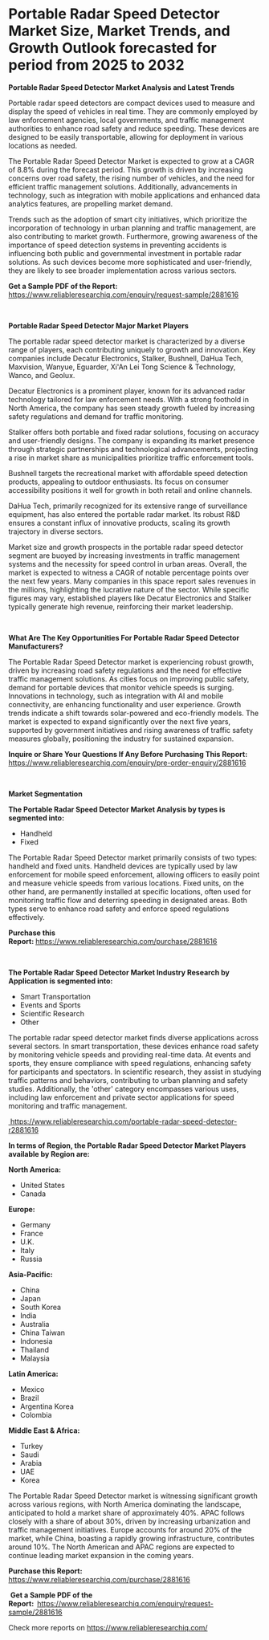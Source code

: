 <p><h1>Portable Radar Speed Detector Market Size, Market Trends, and Growth Outlook forecasted for period from 2025 to 2032</h1></p><p><strong>Portable Radar Speed Detector Market Analysis and Latest Trends</strong></p>
<p><p>Portable radar speed detectors are compact devices used to measure and display the speed of vehicles in real time. They are commonly employed by law enforcement agencies, local governments, and traffic management authorities to enhance road safety and reduce speeding. These devices are designed to be easily transportable, allowing for deployment in various locations as needed.</p><p>The Portable Radar Speed Detector Market is expected to grow at a CAGR of 8.8% during the forecast period. This growth is driven by increasing concerns over road safety, the rising number of vehicles, and the need for efficient traffic management solutions. Additionally, advancements in technology, such as integration with mobile applications and enhanced data analytics features, are propelling market demand. </p><p>Trends such as the adoption of smart city initiatives, which prioritize the incorporation of technology in urban planning and traffic management, are also contributing to market growth. Furthermore, growing awareness of the importance of speed detection systems in preventing accidents is influencing both public and governmental investment in portable radar solutions. As such devices become more sophisticated and user-friendly, they are likely to see broader implementation across various sectors.</p></p>
<p><strong>Get a Sample PDF of the Report:&nbsp;</strong> <a href="https://www.reliableresearchiq.com/enquiry/request-sample/2881616?utm_campaign=2758&utm_medium=2&utm_source=Github&utm_content=ia&utm_term=12032025&utm_id=portable-radar-speed-detector">https://www.reliableresearchiq.com/enquiry/request-sample/2881616</a></p>
<p>&nbsp;</p>
<p><strong>Portable Radar Speed Detector Major Market Players</strong></p>
<p><p>The portable radar speed detector market is characterized by a diverse range of players, each contributing uniquely to growth and innovation. Key companies include Decatur Electronics, Stalker, Bushnell, DaHua Tech, Maxvision, Wanyue, Eguarder, Xi'An Lei Tong Science & Technology, Wanco, and Geolux.</p><p>Decatur Electronics is a prominent player, known for its advanced radar technology tailored for law enforcement needs. With a strong foothold in North America, the company has seen steady growth fueled by increasing safety regulations and demand for traffic monitoring.</p><p>Stalker offers both portable and fixed radar solutions, focusing on accuracy and user-friendly designs. The company is expanding its market presence through strategic partnerships and technological advancements, projecting a rise in market share as municipalities prioritize traffic enforcement tools.</p><p>Bushnell targets the recreational market with affordable speed detection products, appealing to outdoor enthusiasts. Its focus on consumer accessibility positions it well for growth in both retail and online channels.</p><p>DaHua Tech, primarily recognized for its extensive range of surveillance equipment, has also entered the portable radar market. Its robust R&D ensures a constant influx of innovative products, scaling its growth trajectory in diverse sectors.</p><p>Market size and growth prospects in the portable radar speed detector segment are buoyed by increasing investments in traffic management systems and the necessity for speed control in urban areas. Overall, the market is expected to witness a CAGR of notable percentage points over the next few years. Many companies in this space report sales revenues in the millions, highlighting the lucrative nature of the sector. While specific figures may vary, established players like Decatur Electronics and Stalker typically generate high revenue, reinforcing their market leadership.</p></p>
<p>&nbsp;</p>
<p><strong>What Are The Key Opportunities For Portable Radar Speed Detector Manufacturers?</strong></p>
<p><p>The Portable Radar Speed Detector market is experiencing robust growth, driven by increasing road safety regulations and the need for effective traffic management solutions. As cities focus on improving public safety, demand for portable devices that monitor vehicle speeds is surging. Innovations in technology, such as integration with AI and mobile connectivity, are enhancing functionality and user experience. Growth trends indicate a shift towards solar-powered and eco-friendly models. The market is expected to expand significantly over the next five years, supported by government initiatives and rising awareness of traffic safety measures globally, positioning the industry for sustained expansion.</p></p>
<p><strong>Inquire or Share Your Questions If Any Before Purchasing This Report:</strong> <a href="https://www.reliableresearchiq.com/enquiry/pre-order-enquiry/2881616?utm_campaign=2758&utm_medium=2&utm_source=Github&utm_content=ia&utm_term=12032025&utm_id=portable-radar-speed-detector">https://www.reliableresearchiq.com/enquiry/pre-order-enquiry/2881616</a></p>
<p>&nbsp;</p>
<p><strong>Market Segmentation</strong></p>
<p><strong>The Portable Radar Speed Detector Market Analysis by types is segmented into:</strong></p>
<p><ul><li>Handheld</li><li>Fixed</li></ul></p>
<p><p>The Portable Radar Speed Detector market primarily consists of two types: handheld and fixed units. Handheld devices are typically used by law enforcement for mobile speed enforcement, allowing officers to easily point and measure vehicle speeds from various locations. Fixed units, on the other hand, are permanently installed at specific locations, often used for monitoring traffic flow and deterring speeding in designated areas. Both types serve to enhance road safety and enforce speed regulations effectively.</p></p>
<p><strong>Purchase this Report:&nbsp;</strong><a href="https://www.reliableresearchiq.com/purchase/2881616?utm_campaign=2758&utm_medium=2&utm_source=Github&utm_content=ia&utm_term=12032025&utm_id=portable-radar-speed-detector">https://www.reliableresearchiq.com/purchase/2881616</a></p>
<p>&nbsp;</p>
<p><strong>The Portable Radar Speed Detector Market Industry Research by Application is segmented into:</strong></p>
<p><ul><li>Smart Transportation</li><li>Events and Sports</li><li>Scientific Research</li><li>Other</li></ul></p>
<p><p>The portable radar speed detector market finds diverse applications across several sectors. In smart transportation, these devices enhance road safety by monitoring vehicle speeds and providing real-time data. At events and sports, they ensure compliance with speed regulations, enhancing safety for participants and spectators. In scientific research, they assist in studying traffic patterns and behaviors, contributing to urban planning and safety studies. Additionally, the 'other' category encompasses various uses, including law enforcement and private sector applications for speed monitoring and traffic management.</p></p>
<p><a href="https://www.reliableresearchiq.com/portable-radar-speed-detector-r2881616?utm_campaign=2758&utm_medium=2&utm_source=Github&utm_content=ia&utm_term=12032025&utm_id=portable-radar-speed-detector">&nbsp;https://www.reliableresearchiq.com/portable-radar-speed-detector-r2881616</a></p>
<p><strong>In terms of Region, the Portable Radar Speed Detector Market Players available by Region are:</strong></p>
<p>
    <p> <strong> North America: </strong>
        <ul>
            <li>United States</li>
            <li>Canada</li>
        </ul>
        </p> 
    <p> <strong> Europe: </strong>
        <ul>
            <li>Germany</li>
            <li>France</li>
            <li>U.K.</li>
            <li>Italy</li>
            <li>Russia</li>
        </ul>
        </p> 
    <p> <strong> Asia-Pacific: </strong>
        <ul>
            <li>China</li>
            <li>Japan</li>
            <li>South Korea</li>
            <li>India</li>
            <li>Australia</li>
            <li>China Taiwan</li>
            <li>Indonesia</li>
            <li>Thailand</li>
            <li>Malaysia</li>
        </ul>
        </p> 
    <p> <strong> Latin America: </strong>
        <ul>
            <li>Mexico</li>
            <li>Brazil</li>
            <li>Argentina Korea</li>
            <li>Colombia</li>
        </ul>
        </p> 
    <p> <strong> Middle East & Africa: </strong>
        <ul>
            <li>Turkey</li>
            <li>Saudi</li>
            <li>Arabia</li>
            <li>UAE</li>
            <li>Korea</li>
        </ul>
    </p>
    </p>
<p><p>The Portable Radar Speed Detector market is witnessing significant growth across various regions, with North America dominating the landscape, anticipated to hold a market share of approximately 40%. APAC follows closely with a share of about 30%, driven by increasing urbanization and traffic management initiatives. Europe accounts for around 20% of the market, while China, boasting a rapidly growing infrastructure, contributes around 10%. The North American and APAC regions are expected to continue leading market expansion in the coming years.</p></p>
<p><strong>Purchase this Report: </strong><a href="https://www.reliableresearchiq.com/purchase/2881616?utm_campaign=2758&utm_medium=2&utm_source=Github&utm_content=ia&utm_term=12032025&utm_id=portable-radar-speed-detector">https://www.reliableresearchiq.com/purchase/2881616</a></p>
<p>&nbsp;<strong>Get a Sample PDF of the Report:&nbsp;&nbsp;</strong><a href="https://www.reliableresearchiq.com/enquiry/request-sample/2881616?utm_campaign=2758&utm_medium=2&utm_source=Github&utm_content=ia&utm_term=12032025&utm_id=portable-radar-speed-detector">https://www.reliableresearchiq.com/enquiry/request-sample/2881616</a></p>
<p><strong></strong></p>
<p>Check more reports on <a href="https://www.reliableresearchiq.com/?utm_campaign=2758&utm_medium=2&utm_source=Github&utm_content=ia&utm_term=12032025&utm_id=portable-radar-speed-detector">https://www.reliableresearchiq.com/</a></p>